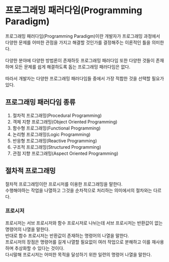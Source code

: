 # 프로그래밍 패러다임(Programming Paradigm)
프로그래밍 패러다임(Programming Paradigm)이란 개발자가 프로그래밍 과정에서 다양한 문제를 어떠한 관점을 가지고 해결할 것인가를 결정해주는 이론적인 틀을 의미한다. <br/> <br/>
다양한 분야에 다양한 방법론이 존재하듯 프로그래밍 패러다임 또한 다양한 것들이 존재하며 모든 문제를 쉽게 해결하도록 돕는 프로그래밍 패러다임은 없다. <br/><br/>
따라서 개발자는 다양한 프로그래밍 패러다임들 중에서 가장 적합한 것을 선택할 필요가 있다.
## 프로그래밍 패러다임 종류
1. 절차적 프로그래밍(Procedural Programming)
2. 객체 지향 프로그래밍(Object Oriented Programming)
3. 함수형 프로그래밍(Functional Programming)
4. 논리형 프로그래밍(Logic Programming)
5. 반응형 프로그래밍(Reactive Programming)
5. 구조적 프로그래밍(Structured Programming)
6. 관점 지향 프로그래밍(Aspect Oriented Programming)
## 절차적 프로그래밍
절차적 프로그래밍이란 프로시저를 이용한 프로그래밍을 말한다. <br/>
수행해야하는 작업을 나열하고 그것을 순차적으로 처리하는 의미에서의 절차와는 다르다.
### 프로시저
프로시저는 서브 프로시저와 함수 프로시저로 나뉘는데 서브 프로시저는 반환값이 없는 명령어의 나열을 말한다. <br/>
반대로 함수 프로시저는 반환값이 존재하는 명령어의 나열을 말한다. <br/>
프로시저의 장점은 명령어를 길게 나열할 필요없이 여러 작업으로 분해하고 이를 재사용하며 추상화할 수 있다는 것이다. <br/>
다시말해 프로시저는 어떠한 목적을 달성하기 위한 일련의 명령어 나열을 말한다. <br/>
